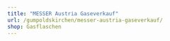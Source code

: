 ```yaml
---
title: "MESSER Austria Gaseverkauf"
url: /gumpoldskirchen/messer-austria-gaseverkauf/
shop: Gasflaschen
---
```

